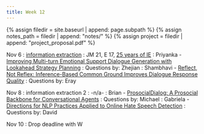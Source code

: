 ```yaml
---
title: Week 12
---
```



{% assign filedir = site.baseurl | append: page.subpath %} 
{% assign notes_path = filedir | append: "notes/" %} 
{% assign project = filedir | append: "project_proposal.pdf" %}

<!--  
Instructions:

INDENTATION COUNTS

Each day should be formatted exactly as follows

Date
: Lessons Covered
  : Reading List
    : In Class Presentations
: **Assignment/Announcement**{: .label}


To add a hyperlink for readings, do it as follows
  : [Example Paper](http://linktopaper.edu)

To make the hyperlink open in a new tab by default
  : [Example Paper](http://linktopaper.edu){:target=_"blank"}

The announcement can be made red for due dates as follows
: **Assignment Due**{: .label .label-red }
11/11: Veterans Day No class
11/13: EMNLP No Class
-->

Nov 6
: [information extraction](assets/files/ie.pdf)
  : JM 21, E 17, [25 years of IE](https://www.cambridge.org/core/journals/natural-language-engineering/article/twentyfive-years-of-information-extraction/0E5BB0D6AE906BB3C25037E2D74CA8F3/share/5ce1ad8430e190e282cc234c79c320c49906a7e2)
    : Priyanka - [Improving Multi-turn Emotional Support Dialogue Generation with Lookahead Strategy Planning](https://aclanthology.org/2022.emnlp-main.195)
    : Questions by: Zhejian
    : Shambhavi - [Reflect, Not Reflex: Inference-Based Common Ground Improves Dialogue Response Quality](https://aclanthology.org/2022.emnlp-main.714)
    : Questions by: Eray

Nov 8
: information extraction 2
  : -n/a-
    : Brian - [ProsocialDialog: A Prosocial Backbone for Conversational Agents](https://aclanthology.org/2022.emnlp-main.267)
    : Questions by: Michael
    : Gabriela - [Directions for NLP Practices Applied to Online Hate Speech Detection](https://aclanthology.org/2022.emnlp-main.809)
    : Questions by: David

Nov 10 
: Drop deadline with W
